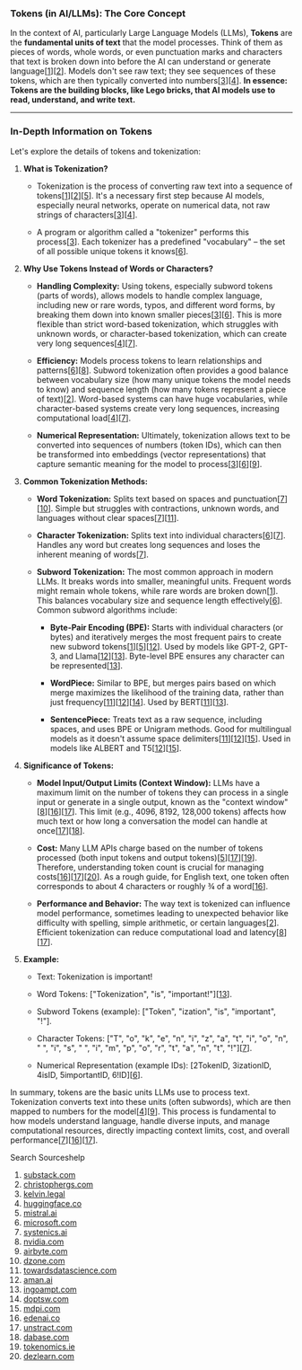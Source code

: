 ### Tokens (in AI/LLMs): The Core Concept

In the context of AI, particularly Large Language Models (LLMs), **Tokens** are the **fundamental units of text** that the model processes. Think of them as pieces of words, whole words, or even punctuation marks and characters that text is broken down into before the AI can understand or generate language[[1](https://www.google.com/url?sa=E&q=https%3A%2F%2Fvertexaisearch.cloud.google.com%2Fgrounding-api-redirect%2FAWQVqAKC9YCYUdgQ9yAKUElZM9lSbg5jo_kuS3NbOwqwv-qSM8Vdw9eeenqzAY6TyV_YvEDd87XptowuB0LaUTzV7bZ5eAQzlw8rCNYg86kMM6q2lSiazstelrjm270p9detG4gTbvRAt41S7CaPnqYwKPbHouPwHNHSOInvfW8%3D)][[2](https://www.google.com/url?sa=E&q=https%3A%2F%2Fvertexaisearch.cloud.google.com%2Fgrounding-api-redirect%2FAWQVqALHQ0UtaD0Bg4VJcV6tK62NWr-E8l-iUvqOBFHglMWAM19S-UOxitFdpbBi4Y28dUA4mB1kn-Y37S8MVKxiqsCTw7eYgw5I9aFrEatNrSzhUWxkskjCJyXGdNMHOksdrfuTGpMWaMGR6DPxw0JMG2E1NkQ%3D)]. Models don't see raw text; they see sequences of these tokens, which are then typically converted into numbers[[3](https://www.google.com/url?sa=E&q=https%3A%2F%2Fvertexaisearch.cloud.google.com%2Fgrounding-api-redirect%2FAWQVqAJ8RbvbWgs5gs6G3-zif5M_m3Wc_Qo3Sfgbkg0BOBVOPpoxfu-8CcOMUrlgYRsm6nwl5SQn-99lvhwx0c_XyQ283NRXbuYRPWJFilM2c78LrgJ7zI-H641hfNE1wHSC8yz92MP6uBuEbObyoqRqiNqwHQXnZ1isitVWK9qfOP0Kjuqu)][[4](https://www.google.com/url?sa=E&q=https%3A%2F%2Fvertexaisearch.cloud.google.com%2Fgrounding-api-redirect%2FAWQVqAI5hMEo13Rb50ZmUODC5MzEYm1tgVdz5bqJzVbviTcDYsIqlVHOfRxSI89-DKlYlC4colIFNxIKcc4qMRysfN7yCyUZGbVG3d_xlunQ3KgZiQZcoVLjB9WMUHNO2cpkb-ld5WhijRujM4Fb)]. **In essence: Tokens are the building blocks, like Lego bricks, that AI models use to read, understand, and write text.**

---

### In-Depth Information on Tokens

Let's explore the details of tokens and tokenization:

1. **What is Tokenization?**
    
    - Tokenization is the process of converting raw text into a sequence of tokens[[1](https://www.google.com/url?sa=E&q=https%3A%2F%2Fvertexaisearch.cloud.google.com%2Fgrounding-api-redirect%2FAWQVqAKC9YCYUdgQ9yAKUElZM9lSbg5jo_kuS3NbOwqwv-qSM8Vdw9eeenqzAY6TyV_YvEDd87XptowuB0LaUTzV7bZ5eAQzlw8rCNYg86kMM6q2lSiazstelrjm270p9detG4gTbvRAt41S7CaPnqYwKPbHouPwHNHSOInvfW8%3D)][[2](https://www.google.com/url?sa=E&q=https%3A%2F%2Fvertexaisearch.cloud.google.com%2Fgrounding-api-redirect%2FAWQVqALHQ0UtaD0Bg4VJcV6tK62NWr-E8l-iUvqOBFHglMWAM19S-UOxitFdpbBi4Y28dUA4mB1kn-Y37S8MVKxiqsCTw7eYgw5I9aFrEatNrSzhUWxkskjCJyXGdNMHOksdrfuTGpMWaMGR6DPxw0JMG2E1NkQ%3D)][[5](https://www.google.com/url?sa=E&q=https%3A%2F%2Fvertexaisearch.cloud.google.com%2Fgrounding-api-redirect%2FAWQVqAKr-l8HI8_LusObg8KlVBLRgdLDURGTsPs0qFZsgNCUQtcaVMkKTTeQtlb9TludjaL13mJZiVmIt7fkGeADZpvhwtct3wirs9_CV47rdFqbIwELHU5RSYbUEvIgpOFw0qKC)]. It's a necessary first step because AI models, especially neural networks, operate on numerical data, not raw strings of characters[[3](https://www.google.com/url?sa=E&q=https%3A%2F%2Fvertexaisearch.cloud.google.com%2Fgrounding-api-redirect%2FAWQVqAJ8RbvbWgs5gs6G3-zif5M_m3Wc_Qo3Sfgbkg0BOBVOPpoxfu-8CcOMUrlgYRsm6nwl5SQn-99lvhwx0c_XyQ283NRXbuYRPWJFilM2c78LrgJ7zI-H641hfNE1wHSC8yz92MP6uBuEbObyoqRqiNqwHQXnZ1isitVWK9qfOP0Kjuqu)][[4](https://www.google.com/url?sa=E&q=https%3A%2F%2Fvertexaisearch.cloud.google.com%2Fgrounding-api-redirect%2FAWQVqAI5hMEo13Rb50ZmUODC5MzEYm1tgVdz5bqJzVbviTcDYsIqlVHOfRxSI89-DKlYlC4colIFNxIKcc4qMRysfN7yCyUZGbVG3d_xlunQ3KgZiQZcoVLjB9WMUHNO2cpkb-ld5WhijRujM4Fb)].
        
    - A program or algorithm called a "tokenizer" performs this process[[3](https://www.google.com/url?sa=E&q=https%3A%2F%2Fvertexaisearch.cloud.google.com%2Fgrounding-api-redirect%2FAWQVqAJ8RbvbWgs5gs6G3-zif5M_m3Wc_Qo3Sfgbkg0BOBVOPpoxfu-8CcOMUrlgYRsm6nwl5SQn-99lvhwx0c_XyQ283NRXbuYRPWJFilM2c78LrgJ7zI-H641hfNE1wHSC8yz92MP6uBuEbObyoqRqiNqwHQXnZ1isitVWK9qfOP0Kjuqu)]. Each tokenizer has a predefined "vocabulary" – the set of all possible unique tokens it knows[[6](https://www.google.com/url?sa=E&q=https%3A%2F%2Fvertexaisearch.cloud.google.com%2Fgrounding-api-redirect%2FAWQVqAKuAnGymumgOocypBSZvqdxtv8s_m8ZyXGntPcwvNLvcIrXxnBbTgAJsPG9dz94jfty8Ix-3tEyVma_LSPZgzFkYNAtKgY27bwY5FsxnWRtocwmvfspaC6MUbX-gxZ-6fTh55erxMg4w5JimovIdfbBikjwcAVT085hApDS1LmU8Q%3D%3D)].
        
2. **Why Use Tokens Instead of Words or Characters?**
    
    - **Handling Complexity:** Using tokens, especially subword tokens (parts of words), allows models to handle complex language, including new or rare words, typos, and different word forms, by breaking them down into known smaller pieces[[3](https://www.google.com/url?sa=E&q=https%3A%2F%2Fvertexaisearch.cloud.google.com%2Fgrounding-api-redirect%2FAWQVqAJ8RbvbWgs5gs6G3-zif5M_m3Wc_Qo3Sfgbkg0BOBVOPpoxfu-8CcOMUrlgYRsm6nwl5SQn-99lvhwx0c_XyQ283NRXbuYRPWJFilM2c78LrgJ7zI-H641hfNE1wHSC8yz92MP6uBuEbObyoqRqiNqwHQXnZ1isitVWK9qfOP0Kjuqu)][[6](https://www.google.com/url?sa=E&q=https%3A%2F%2Fvertexaisearch.cloud.google.com%2Fgrounding-api-redirect%2FAWQVqAKuAnGymumgOocypBSZvqdxtv8s_m8ZyXGntPcwvNLvcIrXxnBbTgAJsPG9dz94jfty8Ix-3tEyVma_LSPZgzFkYNAtKgY27bwY5FsxnWRtocwmvfspaC6MUbX-gxZ-6fTh55erxMg4w5JimovIdfbBikjwcAVT085hApDS1LmU8Q%3D%3D)]. This is more flexible than strict word-based tokenization, which struggles with unknown words, or character-based tokenization, which can create very long sequences[[4](https://www.google.com/url?sa=E&q=https%3A%2F%2Fvertexaisearch.cloud.google.com%2Fgrounding-api-redirect%2FAWQVqAI5hMEo13Rb50ZmUODC5MzEYm1tgVdz5bqJzVbviTcDYsIqlVHOfRxSI89-DKlYlC4colIFNxIKcc4qMRysfN7yCyUZGbVG3d_xlunQ3KgZiQZcoVLjB9WMUHNO2cpkb-ld5WhijRujM4Fb)][[7](https://www.google.com/url?sa=E&q=https%3A%2F%2Fvertexaisearch.cloud.google.com%2Fgrounding-api-redirect%2FAWQVqAJ5XrzC21b_Ima0ob00QZGCvc_H3-MTydUhZ2IV4DhnSsgSdM_8gb4bVLfxww3EICZXf0Fx0nrK47Zo3SMJA4eB0-XPsF_q5Khni0X3WsJv_0m8dN-39_ClOIX7NaWCelbrbXi20KQDrd6Vb5WbcKNFjM-7GK9UmGA5ubXZR_B9xu2la2NIKrJVZsUZrA%3D%3D)].
        
    - **Efficiency:** Models process tokens to learn relationships and patterns[[6](https://www.google.com/url?sa=E&q=https%3A%2F%2Fvertexaisearch.cloud.google.com%2Fgrounding-api-redirect%2FAWQVqAKuAnGymumgOocypBSZvqdxtv8s_m8ZyXGntPcwvNLvcIrXxnBbTgAJsPG9dz94jfty8Ix-3tEyVma_LSPZgzFkYNAtKgY27bwY5FsxnWRtocwmvfspaC6MUbX-gxZ-6fTh55erxMg4w5JimovIdfbBikjwcAVT085hApDS1LmU8Q%3D%3D)][[8](https://www.google.com/url?sa=E&q=https%3A%2F%2Fvertexaisearch.cloud.google.com%2Fgrounding-api-redirect%2FAWQVqAKIicIayDyxq5MGRpl8cYde5FzbY_39DEGaaWag6QSH9P5ZAmzpQkN77FzSYuA95panhiQNLXVzSKr1LGzXuZrGtoXrU4651rsp3-qNSzOTrQJ0ED5R9thhg3whYpVYBzpMeciQJG0Z)]. Subword tokenization often provides a good balance between vocabulary size (how many unique tokens the model needs to know) and sequence length (how many tokens represent a piece of text)[[2](https://www.google.com/url?sa=E&q=https%3A%2F%2Fvertexaisearch.cloud.google.com%2Fgrounding-api-redirect%2FAWQVqALHQ0UtaD0Bg4VJcV6tK62NWr-E8l-iUvqOBFHglMWAM19S-UOxitFdpbBi4Y28dUA4mB1kn-Y37S8MVKxiqsCTw7eYgw5I9aFrEatNrSzhUWxkskjCJyXGdNMHOksdrfuTGpMWaMGR6DPxw0JMG2E1NkQ%3D)]. Word-based systems can have huge vocabularies, while character-based systems create very long sequences, increasing computational load[[4](https://www.google.com/url?sa=E&q=https%3A%2F%2Fvertexaisearch.cloud.google.com%2Fgrounding-api-redirect%2FAWQVqAI5hMEo13Rb50ZmUODC5MzEYm1tgVdz5bqJzVbviTcDYsIqlVHOfRxSI89-DKlYlC4colIFNxIKcc4qMRysfN7yCyUZGbVG3d_xlunQ3KgZiQZcoVLjB9WMUHNO2cpkb-ld5WhijRujM4Fb)][[7](https://www.google.com/url?sa=E&q=https%3A%2F%2Fvertexaisearch.cloud.google.com%2Fgrounding-api-redirect%2FAWQVqAJ5XrzC21b_Ima0ob00QZGCvc_H3-MTydUhZ2IV4DhnSsgSdM_8gb4bVLfxww3EICZXf0Fx0nrK47Zo3SMJA4eB0-XPsF_q5Khni0X3WsJv_0m8dN-39_ClOIX7NaWCelbrbXi20KQDrd6Vb5WbcKNFjM-7GK9UmGA5ubXZR_B9xu2la2NIKrJVZsUZrA%3D%3D)].
        
    - **Numerical Representation:** Ultimately, tokenization allows text to be converted into sequences of numbers (token IDs), which can then be transformed into embeddings (vector representations) that capture semantic meaning for the model to process[[3](https://www.google.com/url?sa=E&q=https%3A%2F%2Fvertexaisearch.cloud.google.com%2Fgrounding-api-redirect%2FAWQVqAJ8RbvbWgs5gs6G3-zif5M_m3Wc_Qo3Sfgbkg0BOBVOPpoxfu-8CcOMUrlgYRsm6nwl5SQn-99lvhwx0c_XyQ283NRXbuYRPWJFilM2c78LrgJ7zI-H641hfNE1wHSC8yz92MP6uBuEbObyoqRqiNqwHQXnZ1isitVWK9qfOP0Kjuqu)][[6](https://www.google.com/url?sa=E&q=https%3A%2F%2Fvertexaisearch.cloud.google.com%2Fgrounding-api-redirect%2FAWQVqAKuAnGymumgOocypBSZvqdxtv8s_m8ZyXGntPcwvNLvcIrXxnBbTgAJsPG9dz94jfty8Ix-3tEyVma_LSPZgzFkYNAtKgY27bwY5FsxnWRtocwmvfspaC6MUbX-gxZ-6fTh55erxMg4w5JimovIdfbBikjwcAVT085hApDS1LmU8Q%3D%3D)][[9](https://www.google.com/url?sa=E&q=https%3A%2F%2Fvertexaisearch.cloud.google.com%2Fgrounding-api-redirect%2FAWQVqAJ433CD791L7XBqwf-kcR4dxxaeBScCDBn82GIv1XOhyxXy6MSIS211I60AD2sKEtPvqX26DtkEVvITqVysvNuNhjM2nlM1Nd2gVBqLb6bg14RtkeHkQgMevZuexn21yrrnbtRVMFBJ4F3PUXeNtWul8i4XEw%3D%3D)].
        
3. **Common Tokenization Methods:**
    
    - **Word Tokenization:** Splits text based on spaces and punctuation[[7](https://www.google.com/url?sa=E&q=https%3A%2F%2Fvertexaisearch.cloud.google.com%2Fgrounding-api-redirect%2FAWQVqAJ5XrzC21b_Ima0ob00QZGCvc_H3-MTydUhZ2IV4DhnSsgSdM_8gb4bVLfxww3EICZXf0Fx0nrK47Zo3SMJA4eB0-XPsF_q5Khni0X3WsJv_0m8dN-39_ClOIX7NaWCelbrbXi20KQDrd6Vb5WbcKNFjM-7GK9UmGA5ubXZR_B9xu2la2NIKrJVZsUZrA%3D%3D)][[10](https://www.google.com/url?sa=E&q=https%3A%2F%2Fvertexaisearch.cloud.google.com%2Fgrounding-api-redirect%2FAWQVqAJ5bC7c8r_aul4Qln9EWZFYoFeDlRrpAhopmlx9KmKgKH6bg62cPs8HG6ms2YlD6JDlAbAs__hLYs_Bu5SsA0sWamIL5g2KcWpwAP1tx5cRUZCbK_UbzShd43DjEcDIM3_v563i9kizSVX8_E_uq_6e)]. Simple but struggles with contractions, unknown words, and languages without clear spaces[[7](https://www.google.com/url?sa=E&q=https%3A%2F%2Fvertexaisearch.cloud.google.com%2Fgrounding-api-redirect%2FAWQVqAJ5XrzC21b_Ima0ob00QZGCvc_H3-MTydUhZ2IV4DhnSsgSdM_8gb4bVLfxww3EICZXf0Fx0nrK47Zo3SMJA4eB0-XPsF_q5Khni0X3WsJv_0m8dN-39_ClOIX7NaWCelbrbXi20KQDrd6Vb5WbcKNFjM-7GK9UmGA5ubXZR_B9xu2la2NIKrJVZsUZrA%3D%3D)][[11](https://www.google.com/url?sa=E&q=https%3A%2F%2Fvertexaisearch.cloud.google.com%2Fgrounding-api-redirect%2FAWQVqALes-FzTNwvqWW8g5keFYUF3E9u4uLDESZtaWi63_nEj5_TJVInyiBHekjRX0atg4B2XwtPE6VHrLj-dNFMfT8p_6Ui-YNhZ4xykILl41xaBCknMwMHEH5qxUjAUNkgVbmpXVY2Ah-6IDN-pWYcS2fm0RcSxvJN04WohyWMX7cOCAMdoCyqwsibQ4Q9nBI%3D)].
        
    - **Character Tokenization:** Splits text into individual characters[[6](https://www.google.com/url?sa=E&q=https%3A%2F%2Fvertexaisearch.cloud.google.com%2Fgrounding-api-redirect%2FAWQVqAKuAnGymumgOocypBSZvqdxtv8s_m8ZyXGntPcwvNLvcIrXxnBbTgAJsPG9dz94jfty8Ix-3tEyVma_LSPZgzFkYNAtKgY27bwY5FsxnWRtocwmvfspaC6MUbX-gxZ-6fTh55erxMg4w5JimovIdfbBikjwcAVT085hApDS1LmU8Q%3D%3D)][[7](https://www.google.com/url?sa=E&q=https%3A%2F%2Fvertexaisearch.cloud.google.com%2Fgrounding-api-redirect%2FAWQVqAJ5XrzC21b_Ima0ob00QZGCvc_H3-MTydUhZ2IV4DhnSsgSdM_8gb4bVLfxww3EICZXf0Fx0nrK47Zo3SMJA4eB0-XPsF_q5Khni0X3WsJv_0m8dN-39_ClOIX7NaWCelbrbXi20KQDrd6Vb5WbcKNFjM-7GK9UmGA5ubXZR_B9xu2la2NIKrJVZsUZrA%3D%3D)]. Handles any word but creates long sequences and loses the inherent meaning of words[[7](https://www.google.com/url?sa=E&q=https%3A%2F%2Fvertexaisearch.cloud.google.com%2Fgrounding-api-redirect%2FAWQVqAJ5XrzC21b_Ima0ob00QZGCvc_H3-MTydUhZ2IV4DhnSsgSdM_8gb4bVLfxww3EICZXf0Fx0nrK47Zo3SMJA4eB0-XPsF_q5Khni0X3WsJv_0m8dN-39_ClOIX7NaWCelbrbXi20KQDrd6Vb5WbcKNFjM-7GK9UmGA5ubXZR_B9xu2la2NIKrJVZsUZrA%3D%3D)].
        
    - **Subword Tokenization:** The most common approach in modern LLMs. It breaks words into smaller, meaningful units. Frequent words might remain whole tokens, while rare words are broken down[[1](https://www.google.com/url?sa=E&q=https%3A%2F%2Fvertexaisearch.cloud.google.com%2Fgrounding-api-redirect%2FAWQVqAKC9YCYUdgQ9yAKUElZM9lSbg5jo_kuS3NbOwqwv-qSM8Vdw9eeenqzAY6TyV_YvEDd87XptowuB0LaUTzV7bZ5eAQzlw8rCNYg86kMM6q2lSiazstelrjm270p9detG4gTbvRAt41S7CaPnqYwKPbHouPwHNHSOInvfW8%3D)]. This balances vocabulary size and sequence length effectively[[6](https://www.google.com/url?sa=E&q=https%3A%2F%2Fvertexaisearch.cloud.google.com%2Fgrounding-api-redirect%2FAWQVqAKuAnGymumgOocypBSZvqdxtv8s_m8ZyXGntPcwvNLvcIrXxnBbTgAJsPG9dz94jfty8Ix-3tEyVma_LSPZgzFkYNAtKgY27bwY5FsxnWRtocwmvfspaC6MUbX-gxZ-6fTh55erxMg4w5JimovIdfbBikjwcAVT085hApDS1LmU8Q%3D%3D)]. Common subword algorithms include:
        
        - **Byte-Pair Encoding (BPE):** Starts with individual characters (or bytes) and iteratively merges the most frequent pairs to create new subword tokens[[1](https://www.google.com/url?sa=E&q=https%3A%2F%2Fvertexaisearch.cloud.google.com%2Fgrounding-api-redirect%2FAWQVqAKC9YCYUdgQ9yAKUElZM9lSbg5jo_kuS3NbOwqwv-qSM8Vdw9eeenqzAY6TyV_YvEDd87XptowuB0LaUTzV7bZ5eAQzlw8rCNYg86kMM6q2lSiazstelrjm270p9detG4gTbvRAt41S7CaPnqYwKPbHouPwHNHSOInvfW8%3D)][[5](https://www.google.com/url?sa=E&q=https%3A%2F%2Fvertexaisearch.cloud.google.com%2Fgrounding-api-redirect%2FAWQVqAKr-l8HI8_LusObg8KlVBLRgdLDURGTsPs0qFZsgNCUQtcaVMkKTTeQtlb9TludjaL13mJZiVmIt7fkGeADZpvhwtct3wirs9_CV47rdFqbIwELHU5RSYbUEvIgpOFw0qKC)][[12](https://www.google.com/url?sa=E&q=https%3A%2F%2Fvertexaisearch.cloud.google.com%2Fgrounding-api-redirect%2FAWQVqAIJn1406nFi_hinn5mVMsvSH5WGlQ0O0wsj9twsdS2MFTb163wfALSRtDQI9X0kX8Vyy9EyDWC85fevBKFqPiZ8FwnxViZuZEBsh691qu-8llV3Vo8ZUbvKLeo%3D)]. Used by models like GPT-2, GPT-3, and Llama[[12](https://www.google.com/url?sa=E&q=https%3A%2F%2Fvertexaisearch.cloud.google.com%2Fgrounding-api-redirect%2FAWQVqAIJn1406nFi_hinn5mVMsvSH5WGlQ0O0wsj9twsdS2MFTb163wfALSRtDQI9X0kX8Vyy9EyDWC85fevBKFqPiZ8FwnxViZuZEBsh691qu-8llV3Vo8ZUbvKLeo%3D)][[13](https://www.google.com/url?sa=E&q=https%3A%2F%2Fvertexaisearch.cloud.google.com%2Fgrounding-api-redirect%2FAWQVqALUF9n7ICff6mRnjQjGaCQOTrq9X9IOsrHvF9JcNsmom8aVC-V63sE4rAsa9-xhhcresRhnrVfiGwrmkd-QtMKpcai7puI-vYm1zEy7n9FOmDccHA1KBZ2fK4x3Gld5S4yjPzd6zKwNJosLkuLNwk0JucsfSmE%3D)]. Byte-level BPE ensures any character can be represented[[13](https://www.google.com/url?sa=E&q=https%3A%2F%2Fvertexaisearch.cloud.google.com%2Fgrounding-api-redirect%2FAWQVqALUF9n7ICff6mRnjQjGaCQOTrq9X9IOsrHvF9JcNsmom8aVC-V63sE4rAsa9-xhhcresRhnrVfiGwrmkd-QtMKpcai7puI-vYm1zEy7n9FOmDccHA1KBZ2fK4x3Gld5S4yjPzd6zKwNJosLkuLNwk0JucsfSmE%3D)].
            
        - **WordPiece:** Similar to BPE, but merges pairs based on which merge maximizes the likelihood of the training data, rather than just frequency[[11](https://www.google.com/url?sa=E&q=https%3A%2F%2Fvertexaisearch.cloud.google.com%2Fgrounding-api-redirect%2FAWQVqALes-FzTNwvqWW8g5keFYUF3E9u4uLDESZtaWi63_nEj5_TJVInyiBHekjRX0atg4B2XwtPE6VHrLj-dNFMfT8p_6Ui-YNhZ4xykILl41xaBCknMwMHEH5qxUjAUNkgVbmpXVY2Ah-6IDN-pWYcS2fm0RcSxvJN04WohyWMX7cOCAMdoCyqwsibQ4Q9nBI%3D)][[12](https://www.google.com/url?sa=E&q=https%3A%2F%2Fvertexaisearch.cloud.google.com%2Fgrounding-api-redirect%2FAWQVqAIJn1406nFi_hinn5mVMsvSH5WGlQ0O0wsj9twsdS2MFTb163wfALSRtDQI9X0kX8Vyy9EyDWC85fevBKFqPiZ8FwnxViZuZEBsh691qu-8llV3Vo8ZUbvKLeo%3D)][[14](https://www.google.com/url?sa=E&q=https%3A%2F%2Fvertexaisearch.cloud.google.com%2Fgrounding-api-redirect%2FAWQVqAK9CmfKiLEMWkCSy4i_S-GrS1wO8jJyGG6KPK18LoKI2YRRxBBXuLscYdRWJ8HZFNRgkGgTFvPylat5xJbYpEhUDlHdON41iLT-_EPB67CG9L7Nb_tQiTZr9H__84GpfzhgCTgF9f-Bpg%3D%3D)]. Used by BERT[[11](https://www.google.com/url?sa=E&q=https%3A%2F%2Fvertexaisearch.cloud.google.com%2Fgrounding-api-redirect%2FAWQVqALes-FzTNwvqWW8g5keFYUF3E9u4uLDESZtaWi63_nEj5_TJVInyiBHekjRX0atg4B2XwtPE6VHrLj-dNFMfT8p_6Ui-YNhZ4xykILl41xaBCknMwMHEH5qxUjAUNkgVbmpXVY2Ah-6IDN-pWYcS2fm0RcSxvJN04WohyWMX7cOCAMdoCyqwsibQ4Q9nBI%3D)][[13](https://www.google.com/url?sa=E&q=https%3A%2F%2Fvertexaisearch.cloud.google.com%2Fgrounding-api-redirect%2FAWQVqALUF9n7ICff6mRnjQjGaCQOTrq9X9IOsrHvF9JcNsmom8aVC-V63sE4rAsa9-xhhcresRhnrVfiGwrmkd-QtMKpcai7puI-vYm1zEy7n9FOmDccHA1KBZ2fK4x3Gld5S4yjPzd6zKwNJosLkuLNwk0JucsfSmE%3D)].
            
        - **SentencePiece:** Treats text as a raw sequence, including spaces, and uses BPE or Unigram methods. Good for multilingual models as it doesn't assume space delimiters[[11](https://www.google.com/url?sa=E&q=https%3A%2F%2Fvertexaisearch.cloud.google.com%2Fgrounding-api-redirect%2FAWQVqALes-FzTNwvqWW8g5keFYUF3E9u4uLDESZtaWi63_nEj5_TJVInyiBHekjRX0atg4B2XwtPE6VHrLj-dNFMfT8p_6Ui-YNhZ4xykILl41xaBCknMwMHEH5qxUjAUNkgVbmpXVY2Ah-6IDN-pWYcS2fm0RcSxvJN04WohyWMX7cOCAMdoCyqwsibQ4Q9nBI%3D)][[12](https://www.google.com/url?sa=E&q=https%3A%2F%2Fvertexaisearch.cloud.google.com%2Fgrounding-api-redirect%2FAWQVqAIJn1406nFi_hinn5mVMsvSH5WGlQ0O0wsj9twsdS2MFTb163wfALSRtDQI9X0kX8Vyy9EyDWC85fevBKFqPiZ8FwnxViZuZEBsh691qu-8llV3Vo8ZUbvKLeo%3D)][[15](https://www.google.com/url?sa=E&q=https%3A%2F%2Fvertexaisearch.cloud.google.com%2Fgrounding-api-redirect%2FAWQVqAKvH8rMIeILRSUr5ufjLeZ4x5JfkVspElNCtH7s8bhhAPkeTi2uk9DyJYQcrlZkolwwS4WLuujRVEc3GIzffA6yN88DNq41K-ieHet1dukx2t8BhhKVeJaT3apyJk7q)]. Used in models like ALBERT and T5[[12](https://www.google.com/url?sa=E&q=https%3A%2F%2Fvertexaisearch.cloud.google.com%2Fgrounding-api-redirect%2FAWQVqAIJn1406nFi_hinn5mVMsvSH5WGlQ0O0wsj9twsdS2MFTb163wfALSRtDQI9X0kX8Vyy9EyDWC85fevBKFqPiZ8FwnxViZuZEBsh691qu-8llV3Vo8ZUbvKLeo%3D)][[15](https://www.google.com/url?sa=E&q=https%3A%2F%2Fvertexaisearch.cloud.google.com%2Fgrounding-api-redirect%2FAWQVqAKvH8rMIeILRSUr5ufjLeZ4x5JfkVspElNCtH7s8bhhAPkeTi2uk9DyJYQcrlZkolwwS4WLuujRVEc3GIzffA6yN88DNq41K-ieHet1dukx2t8BhhKVeJaT3apyJk7q)].
            
4. **Significance of Tokens:**
    
    - **Model Input/Output Limits (Context Window):** LLMs have a maximum limit on the number of tokens they can process in a single input or generate in a single output, known as the "context window"[[8](https://www.google.com/url?sa=E&q=https%3A%2F%2Fvertexaisearch.cloud.google.com%2Fgrounding-api-redirect%2FAWQVqAKIicIayDyxq5MGRpl8cYde5FzbY_39DEGaaWag6QSH9P5ZAmzpQkN77FzSYuA95panhiQNLXVzSKr1LGzXuZrGtoXrU4651rsp3-qNSzOTrQJ0ED5R9thhg3whYpVYBzpMeciQJG0Z)][[16](https://www.google.com/url?sa=E&q=https%3A%2F%2Fvertexaisearch.cloud.google.com%2Fgrounding-api-redirect%2FAWQVqAKpuZ7UG65VgbFJiEn3oMxkehcB4Mfhupk5SIicepT920oVaTVt8vgTLyQXZMZavKi0ePGmL8WzFyFb1uJRX4Arn7Ngz3QkiUtd34xJDUIVeVydo2cQbCcNJLKWj20Mbl3VQ6mhvu3nayh96FPdeiu75gYjFfKd-0KNiXZQY9L_TUpEzA%3D%3D)][[17](https://www.google.com/url?sa=E&q=https%3A%2F%2Fvertexaisearch.cloud.google.com%2Fgrounding-api-redirect%2FAWQVqAKHxMTXeQS0HRHVoTYOOjaoCPuZbnBN0rXEci4GvFH1cNzolhWhDhL9CNctZqeU2yXvab8vDunstz9ReI3hTZcP_uq-nUx_5z7o3fb_Ij04KEt-TVBJSrdo5mrGqY9TpTunLQ%3D%3D)]. This limit (e.g., 4096, 8192, 128,000 tokens) affects how much text or how long a conversation the model can handle at once[[17](https://www.google.com/url?sa=E&q=https%3A%2F%2Fvertexaisearch.cloud.google.com%2Fgrounding-api-redirect%2FAWQVqAKHxMTXeQS0HRHVoTYOOjaoCPuZbnBN0rXEci4GvFH1cNzolhWhDhL9CNctZqeU2yXvab8vDunstz9ReI3hTZcP_uq-nUx_5z7o3fb_Ij04KEt-TVBJSrdo5mrGqY9TpTunLQ%3D%3D)][[18](https://www.google.com/url?sa=E&q=https%3A%2F%2Fvertexaisearch.cloud.google.com%2Fgrounding-api-redirect%2FAWQVqAKAuhn_c1c8ETXuLOrNe-yGhaDrZ_8aUeyEmaygDlXT1BZmfn7NYJDhUAwY_iEFSsgMRfRIYyzXfF8Le9ZtRNcNozK7crplSInymKO1D_TPqg94jgKk-h0JjPWZN-nGk9P8)].
        
    - **Cost:** Many LLM APIs charge based on the number of tokens processed (both input tokens and output tokens)[[5](https://www.google.com/url?sa=E&q=https%3A%2F%2Fvertexaisearch.cloud.google.com%2Fgrounding-api-redirect%2FAWQVqAKr-l8HI8_LusObg8KlVBLRgdLDURGTsPs0qFZsgNCUQtcaVMkKTTeQtlb9TludjaL13mJZiVmIt7fkGeADZpvhwtct3wirs9_CV47rdFqbIwELHU5RSYbUEvIgpOFw0qKC)][[17](https://www.google.com/url?sa=E&q=https%3A%2F%2Fvertexaisearch.cloud.google.com%2Fgrounding-api-redirect%2FAWQVqAKHxMTXeQS0HRHVoTYOOjaoCPuZbnBN0rXEci4GvFH1cNzolhWhDhL9CNctZqeU2yXvab8vDunstz9ReI3hTZcP_uq-nUx_5z7o3fb_Ij04KEt-TVBJSrdo5mrGqY9TpTunLQ%3D%3D)][[19](https://www.google.com/url?sa=E&q=https%3A%2F%2Fvertexaisearch.cloud.google.com%2Fgrounding-api-redirect%2FAWQVqALQJ71nvi7Yu281Xe4-CS6O1vjLWd08Kix4FVLEGiAhE05H--vxAMvG6AoyBv4E6_bicKdR1Ul8Eeeymty0ZQEWrCVWMbHq4w6kYjp-BBFwbmxsNrAsUF-FEiu-OWT6HFCeUqXevixDpo5JCxw3VrA12Vkg2BtzP7xpsbJq0zVAHXVAZxdF1hA8CEY%3D)]. Therefore, understanding token count is crucial for managing costs[[16](https://www.google.com/url?sa=E&q=https%3A%2F%2Fvertexaisearch.cloud.google.com%2Fgrounding-api-redirect%2FAWQVqAKpuZ7UG65VgbFJiEn3oMxkehcB4Mfhupk5SIicepT920oVaTVt8vgTLyQXZMZavKi0ePGmL8WzFyFb1uJRX4Arn7Ngz3QkiUtd34xJDUIVeVydo2cQbCcNJLKWj20Mbl3VQ6mhvu3nayh96FPdeiu75gYjFfKd-0KNiXZQY9L_TUpEzA%3D%3D)][[17](https://www.google.com/url?sa=E&q=https%3A%2F%2Fvertexaisearch.cloud.google.com%2Fgrounding-api-redirect%2FAWQVqAKHxMTXeQS0HRHVoTYOOjaoCPuZbnBN0rXEci4GvFH1cNzolhWhDhL9CNctZqeU2yXvab8vDunstz9ReI3hTZcP_uq-nUx_5z7o3fb_Ij04KEt-TVBJSrdo5mrGqY9TpTunLQ%3D%3D)][[20](https://www.google.com/url?sa=E&q=https%3A%2F%2Fvertexaisearch.cloud.google.com%2Fgrounding-api-redirect%2FAWQVqALP7xmZCVCnEmS0knz2WtJp1Sm8lclSpsRgNW1kZgTn0hdcbAmpK1JusaAMZ2Q45IN_8yLzL_mL8aCDT_wTe3Yi7CF4ZoQjciECW27GUsM6ZUyrheqQJuv2che6kn_QTllhpaCEpe53zPPgjgHKwbULbkjlBZo%3D)]. As a rough guide, for English text, one token often corresponds to about 4 characters or roughly ¾ of a word[[16](https://www.google.com/url?sa=E&q=https%3A%2F%2Fvertexaisearch.cloud.google.com%2Fgrounding-api-redirect%2FAWQVqAKpuZ7UG65VgbFJiEn3oMxkehcB4Mfhupk5SIicepT920oVaTVt8vgTLyQXZMZavKi0ePGmL8WzFyFb1uJRX4Arn7Ngz3QkiUtd34xJDUIVeVydo2cQbCcNJLKWj20Mbl3VQ6mhvu3nayh96FPdeiu75gYjFfKd-0KNiXZQY9L_TUpEzA%3D%3D)].
        
    - **Performance and Behavior:** The way text is tokenized can influence model performance, sometimes leading to unexpected behavior like difficulty with spelling, simple arithmetic, or certain languages[[2](https://www.google.com/url?sa=E&q=https%3A%2F%2Fvertexaisearch.cloud.google.com%2Fgrounding-api-redirect%2FAWQVqALHQ0UtaD0Bg4VJcV6tK62NWr-E8l-iUvqOBFHglMWAM19S-UOxitFdpbBi4Y28dUA4mB1kn-Y37S8MVKxiqsCTw7eYgw5I9aFrEatNrSzhUWxkskjCJyXGdNMHOksdrfuTGpMWaMGR6DPxw0JMG2E1NkQ%3D)]. Efficient tokenization can reduce computational load and latency[[8](https://www.google.com/url?sa=E&q=https%3A%2F%2Fvertexaisearch.cloud.google.com%2Fgrounding-api-redirect%2FAWQVqAKIicIayDyxq5MGRpl8cYde5FzbY_39DEGaaWag6QSH9P5ZAmzpQkN77FzSYuA95panhiQNLXVzSKr1LGzXuZrGtoXrU4651rsp3-qNSzOTrQJ0ED5R9thhg3whYpVYBzpMeciQJG0Z)][[17](https://www.google.com/url?sa=E&q=https%3A%2F%2Fvertexaisearch.cloud.google.com%2Fgrounding-api-redirect%2FAWQVqAKHxMTXeQS0HRHVoTYOOjaoCPuZbnBN0rXEci4GvFH1cNzolhWhDhL9CNctZqeU2yXvab8vDunstz9ReI3hTZcP_uq-nUx_5z7o3fb_Ij04KEt-TVBJSrdo5mrGqY9TpTunLQ%3D%3D)].
        
5. **Example:**
    
    - Text: Tokenization is important!
        
    - Word Tokens: ["Tokenization", "is", "important!"][[13](https://www.google.com/url?sa=E&q=https%3A%2F%2Fvertexaisearch.cloud.google.com%2Fgrounding-api-redirect%2FAWQVqALUF9n7ICff6mRnjQjGaCQOTrq9X9IOsrHvF9JcNsmom8aVC-V63sE4rAsa9-xhhcresRhnrVfiGwrmkd-QtMKpcai7puI-vYm1zEy7n9FOmDccHA1KBZ2fK4x3Gld5S4yjPzd6zKwNJosLkuLNwk0JucsfSmE%3D)].
        
    - Subword Tokens (example): ["Token", "ization", "is", "important", "!"].
        
    - Character Tokens: ["T", "o", "k", "e", "n", "i", "z", "a", "t", "i", "o", "n", " ", "i", "s", " ", "i", "m", "p", "o", "r", "t", "a", "n", "t", "!"][[7](https://www.google.com/url?sa=E&q=https%3A%2F%2Fvertexaisearch.cloud.google.com%2Fgrounding-api-redirect%2FAWQVqAJ5XrzC21b_Ima0ob00QZGCvc_H3-MTydUhZ2IV4DhnSsgSdM_8gb4bVLfxww3EICZXf0Fx0nrK47Zo3SMJA4eB0-XPsF_q5Khni0X3WsJv_0m8dN-39_ClOIX7NaWCelbrbXi20KQDrd6Vb5WbcKNFjM-7GK9UmGA5ubXZR_B9xu2la2NIKrJVZsUZrA%3D%3D)].
        
    - Numerical Representation (example IDs): [2TokenID, 3izationID, 4isID, 5importantID, 6!ID][[6](https://www.google.com/url?sa=E&q=https%3A%2F%2Fvertexaisearch.cloud.google.com%2Fgrounding-api-redirect%2FAWQVqAKuAnGymumgOocypBSZvqdxtv8s_m8ZyXGntPcwvNLvcIrXxnBbTgAJsPG9dz94jfty8Ix-3tEyVma_LSPZgzFkYNAtKgY27bwY5FsxnWRtocwmvfspaC6MUbX-gxZ-6fTh55erxMg4w5JimovIdfbBikjwcAVT085hApDS1LmU8Q%3D%3D)].
        

In summary, tokens are the basic units LLMs use to process text. Tokenization converts text into these units (often subwords), which are then mapped to numbers for the model[[4](https://www.google.com/url?sa=E&q=https%3A%2F%2Fvertexaisearch.cloud.google.com%2Fgrounding-api-redirect%2FAWQVqAI5hMEo13Rb50ZmUODC5MzEYm1tgVdz5bqJzVbviTcDYsIqlVHOfRxSI89-DKlYlC4colIFNxIKcc4qMRysfN7yCyUZGbVG3d_xlunQ3KgZiQZcoVLjB9WMUHNO2cpkb-ld5WhijRujM4Fb)][[9](https://www.google.com/url?sa=E&q=https%3A%2F%2Fvertexaisearch.cloud.google.com%2Fgrounding-api-redirect%2FAWQVqAJ433CD791L7XBqwf-kcR4dxxaeBScCDBn82GIv1XOhyxXy6MSIS211I60AD2sKEtPvqX26DtkEVvITqVysvNuNhjM2nlM1Nd2gVBqLb6bg14RtkeHkQgMevZuexn21yrrnbtRVMFBJ4F3PUXeNtWul8i4XEw%3D%3D)]. This process is fundamental to how models understand language, handle diverse inputs, and manage computational resources, directly impacting context limits, cost, and overall performance[[7](https://www.google.com/url?sa=E&q=https%3A%2F%2Fvertexaisearch.cloud.google.com%2Fgrounding-api-redirect%2FAWQVqAJ5XrzC21b_Ima0ob00QZGCvc_H3-MTydUhZ2IV4DhnSsgSdM_8gb4bVLfxww3EICZXf0Fx0nrK47Zo3SMJA4eB0-XPsF_q5Khni0X3WsJv_0m8dN-39_ClOIX7NaWCelbrbXi20KQDrd6Vb5WbcKNFjM-7GK9UmGA5ubXZR_B9xu2la2NIKrJVZsUZrA%3D%3D)][[16](https://www.google.com/url?sa=E&q=https%3A%2F%2Fvertexaisearch.cloud.google.com%2Fgrounding-api-redirect%2FAWQVqAKpuZ7UG65VgbFJiEn3oMxkehcB4Mfhupk5SIicepT920oVaTVt8vgTLyQXZMZavKi0ePGmL8WzFyFb1uJRX4Arn7Ngz3QkiUtd34xJDUIVeVydo2cQbCcNJLKWj20Mbl3VQ6mhvu3nayh96FPdeiu75gYjFfKd-0KNiXZQY9L_TUpEzA%3D%3D)][[17](https://www.google.com/url?sa=E&q=https%3A%2F%2Fvertexaisearch.cloud.google.com%2Fgrounding-api-redirect%2FAWQVqAKHxMTXeQS0HRHVoTYOOjaoCPuZbnBN0rXEci4GvFH1cNzolhWhDhL9CNctZqeU2yXvab8vDunstz9ReI3hTZcP_uq-nUx_5z7o3fb_Ij04KEt-TVBJSrdo5mrGqY9TpTunLQ%3D%3D)].

Search Sourceshelp

1. [substack.com](https://www.google.com/url?sa=E&q=https%3A%2F%2Fvertexaisearch.cloud.google.com%2Fgrounding-api-redirect%2FAWQVqAKC9YCYUdgQ9yAKUElZM9lSbg5jo_kuS3NbOwqwv-qSM8Vdw9eeenqzAY6TyV_YvEDd87XptowuB0LaUTzV7bZ5eAQzlw8rCNYg86kMM6q2lSiazstelrjm270p9detG4gTbvRAt41S7CaPnqYwKPbHouPwHNHSOInvfW8%3D)
2. [christophergs.com](https://www.google.com/url?sa=E&q=https%3A%2F%2Fvertexaisearch.cloud.google.com%2Fgrounding-api-redirect%2FAWQVqALHQ0UtaD0Bg4VJcV6tK62NWr-E8l-iUvqOBFHglMWAM19S-UOxitFdpbBi4Y28dUA4mB1kn-Y37S8MVKxiqsCTw7eYgw5I9aFrEatNrSzhUWxkskjCJyXGdNMHOksdrfuTGpMWaMGR6DPxw0JMG2E1NkQ%3D)
3. [kelvin.legal](https://www.google.com/url?sa=E&q=https%3A%2F%2Fvertexaisearch.cloud.google.com%2Fgrounding-api-redirect%2FAWQVqAJ8RbvbWgs5gs6G3-zif5M_m3Wc_Qo3Sfgbkg0BOBVOPpoxfu-8CcOMUrlgYRsm6nwl5SQn-99lvhwx0c_XyQ283NRXbuYRPWJFilM2c78LrgJ7zI-H641hfNE1wHSC8yz92MP6uBuEbObyoqRqiNqwHQXnZ1isitVWK9qfOP0Kjuqu)
4. [huggingface.co](https://www.google.com/url?sa=E&q=https%3A%2F%2Fvertexaisearch.cloud.google.com%2Fgrounding-api-redirect%2FAWQVqAI5hMEo13Rb50ZmUODC5MzEYm1tgVdz5bqJzVbviTcDYsIqlVHOfRxSI89-DKlYlC4colIFNxIKcc4qMRysfN7yCyUZGbVG3d_xlunQ3KgZiQZcoVLjB9WMUHNO2cpkb-ld5WhijRujM4Fb)
5. [mistral.ai](https://www.google.com/url?sa=E&q=https%3A%2F%2Fvertexaisearch.cloud.google.com%2Fgrounding-api-redirect%2FAWQVqAKr-l8HI8_LusObg8KlVBLRgdLDURGTsPs0qFZsgNCUQtcaVMkKTTeQtlb9TludjaL13mJZiVmIt7fkGeADZpvhwtct3wirs9_CV47rdFqbIwELHU5RSYbUEvIgpOFw0qKC)
6. [microsoft.com](https://www.google.com/url?sa=E&q=https%3A%2F%2Fvertexaisearch.cloud.google.com%2Fgrounding-api-redirect%2FAWQVqAKuAnGymumgOocypBSZvqdxtv8s_m8ZyXGntPcwvNLvcIrXxnBbTgAJsPG9dz94jfty8Ix-3tEyVma_LSPZgzFkYNAtKgY27bwY5FsxnWRtocwmvfspaC6MUbX-gxZ-6fTh55erxMg4w5JimovIdfbBikjwcAVT085hApDS1LmU8Q%3D%3D)
7. [systenics.ai](https://www.google.com/url?sa=E&q=https%3A%2F%2Fvertexaisearch.cloud.google.com%2Fgrounding-api-redirect%2FAWQVqAJ5XrzC21b_Ima0ob00QZGCvc_H3-MTydUhZ2IV4DhnSsgSdM_8gb4bVLfxww3EICZXf0Fx0nrK47Zo3SMJA4eB0-XPsF_q5Khni0X3WsJv_0m8dN-39_ClOIX7NaWCelbrbXi20KQDrd6Vb5WbcKNFjM-7GK9UmGA5ubXZR_B9xu2la2NIKrJVZsUZrA%3D%3D)
8. [nvidia.com](https://www.google.com/url?sa=E&q=https%3A%2F%2Fvertexaisearch.cloud.google.com%2Fgrounding-api-redirect%2FAWQVqAKIicIayDyxq5MGRpl8cYde5FzbY_39DEGaaWag6QSH9P5ZAmzpQkN77FzSYuA95panhiQNLXVzSKr1LGzXuZrGtoXrU4651rsp3-qNSzOTrQJ0ED5R9thhg3whYpVYBzpMeciQJG0Z)
9. [airbyte.com](https://www.google.com/url?sa=E&q=https%3A%2F%2Fvertexaisearch.cloud.google.com%2Fgrounding-api-redirect%2FAWQVqAJ433CD791L7XBqwf-kcR4dxxaeBScCDBn82GIv1XOhyxXy6MSIS211I60AD2sKEtPvqX26DtkEVvITqVysvNuNhjM2nlM1Nd2gVBqLb6bg14RtkeHkQgMevZuexn21yrrnbtRVMFBJ4F3PUXeNtWul8i4XEw%3D%3D)
10. [dzone.com](https://www.google.com/url?sa=E&q=https%3A%2F%2Fvertexaisearch.cloud.google.com%2Fgrounding-api-redirect%2FAWQVqAJ5bC7c8r_aul4Qln9EWZFYoFeDlRrpAhopmlx9KmKgKH6bg62cPs8HG6ms2YlD6JDlAbAs__hLYs_Bu5SsA0sWamIL5g2KcWpwAP1tx5cRUZCbK_UbzShd43DjEcDIM3_v563i9kizSVX8_E_uq_6e)
11. [towardsdatascience.com](https://www.google.com/url?sa=E&q=https%3A%2F%2Fvertexaisearch.cloud.google.com%2Fgrounding-api-redirect%2FAWQVqALes-FzTNwvqWW8g5keFYUF3E9u4uLDESZtaWi63_nEj5_TJVInyiBHekjRX0atg4B2XwtPE6VHrLj-dNFMfT8p_6Ui-YNhZ4xykILl41xaBCknMwMHEH5qxUjAUNkgVbmpXVY2Ah-6IDN-pWYcS2fm0RcSxvJN04WohyWMX7cOCAMdoCyqwsibQ4Q9nBI%3D)
12. [aman.ai](https://www.google.com/url?sa=E&q=https%3A%2F%2Fvertexaisearch.cloud.google.com%2Fgrounding-api-redirect%2FAWQVqAIJn1406nFi_hinn5mVMsvSH5WGlQ0O0wsj9twsdS2MFTb163wfALSRtDQI9X0kX8Vyy9EyDWC85fevBKFqPiZ8FwnxViZuZEBsh691qu-8llV3Vo8ZUbvKLeo%3D)
13. [ingoampt.com](https://www.google.com/url?sa=E&q=https%3A%2F%2Fvertexaisearch.cloud.google.com%2Fgrounding-api-redirect%2FAWQVqALUF9n7ICff6mRnjQjGaCQOTrq9X9IOsrHvF9JcNsmom8aVC-V63sE4rAsa9-xhhcresRhnrVfiGwrmkd-QtMKpcai7puI-vYm1zEy7n9FOmDccHA1KBZ2fK4x3Gld5S4yjPzd6zKwNJosLkuLNwk0JucsfSmE%3D)
14. [doptsw.com](https://www.google.com/url?sa=E&q=https%3A%2F%2Fvertexaisearch.cloud.google.com%2Fgrounding-api-redirect%2FAWQVqAK9CmfKiLEMWkCSy4i_S-GrS1wO8jJyGG6KPK18LoKI2YRRxBBXuLscYdRWJ8HZFNRgkGgTFvPylat5xJbYpEhUDlHdON41iLT-_EPB67CG9L7Nb_tQiTZr9H__84GpfzhgCTgF9f-Bpg%3D%3D)
15. [mdpi.com](https://www.google.com/url?sa=E&q=https%3A%2F%2Fvertexaisearch.cloud.google.com%2Fgrounding-api-redirect%2FAWQVqAKvH8rMIeILRSUr5ufjLeZ4x5JfkVspElNCtH7s8bhhAPkeTi2uk9DyJYQcrlZkolwwS4WLuujRVEc3GIzffA6yN88DNq41K-ieHet1dukx2t8BhhKVeJaT3apyJk7q)
16. [edenai.co](https://www.google.com/url?sa=E&q=https%3A%2F%2Fvertexaisearch.cloud.google.com%2Fgrounding-api-redirect%2FAWQVqAKpuZ7UG65VgbFJiEn3oMxkehcB4Mfhupk5SIicepT920oVaTVt8vgTLyQXZMZavKi0ePGmL8WzFyFb1uJRX4Arn7Ngz3QkiUtd34xJDUIVeVydo2cQbCcNJLKWj20Mbl3VQ6mhvu3nayh96FPdeiu75gYjFfKd-0KNiXZQY9L_TUpEzA%3D%3D)
17. [unstract.com](https://www.google.com/url?sa=E&q=https%3A%2F%2Fvertexaisearch.cloud.google.com%2Fgrounding-api-redirect%2FAWQVqAKHxMTXeQS0HRHVoTYOOjaoCPuZbnBN0rXEci4GvFH1cNzolhWhDhL9CNctZqeU2yXvab8vDunstz9ReI3hTZcP_uq-nUx_5z7o3fb_Ij04KEt-TVBJSrdo5mrGqY9TpTunLQ%3D%3D)
18. [dabase.com](https://www.google.com/url?sa=E&q=https%3A%2F%2Fvertexaisearch.cloud.google.com%2Fgrounding-api-redirect%2FAWQVqAKAuhn_c1c8ETXuLOrNe-yGhaDrZ_8aUeyEmaygDlXT1BZmfn7NYJDhUAwY_iEFSsgMRfRIYyzXfF8Le9ZtRNcNozK7crplSInymKO1D_TPqg94jgKk-h0JjPWZN-nGk9P8)
19. [tokenomics.ie](https://www.google.com/url?sa=E&q=https%3A%2F%2Fvertexaisearch.cloud.google.com%2Fgrounding-api-redirect%2FAWQVqALQJ71nvi7Yu281Xe4-CS6O1vjLWd08Kix4FVLEGiAhE05H--vxAMvG6AoyBv4E6_bicKdR1Ul8Eeeymty0ZQEWrCVWMbHq4w6kYjp-BBFwbmxsNrAsUF-FEiu-OWT6HFCeUqXevixDpo5JCxw3VrA12Vkg2BtzP7xpsbJq0zVAHXVAZxdF1hA8CEY%3D)
20. [dezlearn.com](https://www.google.com/url?sa=E&q=https%3A%2F%2Fvertexaisearch.cloud.google.com%2Fgrounding-api-redirect%2FAWQVqALP7xmZCVCnEmS0knz2WtJp1Sm8lclSpsRgNW1kZgTn0hdcbAmpK1JusaAMZ2Q45IN_8yLzL_mL8aCDT_wTe3Yi7CF4ZoQjciECW27GUsM6ZUyrheqQJuv2che6kn_QTllhpaCEpe53zPPgjgHKwbULbkjlBZo%3D)